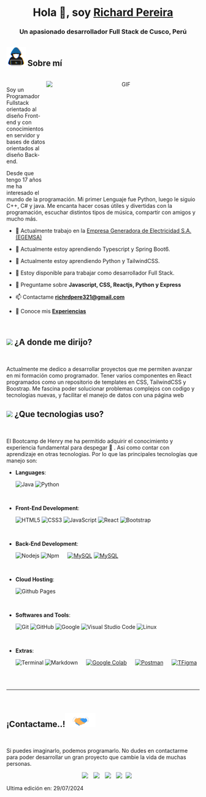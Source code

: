 <h1 align="center">Hola 👋, soy <a href="#" target="blank">
Richard Pereira</a></h1>
<h3 align="center">Un apasionado desarrollador Full Stack de Cusco, Perú </h3>



## <picture><img src = "https://github.com/0xAbdulKhalid/0xAbdulKhalid/raw/main/assets/mdImages/about_me.gif" width = 50px></picture> **Sobre mí**
<br>

<a target="_blank" align="center">
  <img align="right" top="500" height="300" width="400" alt="GIF" src="https://media.giphy.com/media/SWoSkN6DxTszqIKEqv/giphy.gif">
</a>

<p>Soy un Programador Fullstack orientado al diseño Front-end y con conocimientos en servidor y bases de datos orientados al diseño Back-end.

Desde que tengo 17 años me ha interesado el mundo de la programación. Mi primer Lenguaje fue Python, luego le siguio C++, C# y java. Me encanta hacer cosas útiles y divertidas con la programación, escuchar distintos tipos de música, compartir con amigos y mucho más.</p>

- 🔭 Actualmente trabajo en la <a href="https://web.egemsa.com.pe/" target="blank">Empresa Generadora de Electricidad S.A. (EGEMSA)</a>

- 🌱 Actualmente estoy aprendiendo Typescript y Spring Boot6.

- 🌱 Actualmente estoy aprendiendo Python y TailwindCSS.

- 🤝 Estoy disponible para trabajar como desarrollador Full Stack.

- 💬 Preguntame sobre **Javascript, CSS, Reactjs, Python y Express**

- 📫 Contactame **richrdpere321@gmail.com**

- 📄 Conoce mis <a href="https://github.com/richrdPere/Informacion/blob/main/CV%20-%20HENRY%20-%20RMPCH.pdf" target="blank">**Experiencias**</a>
<br/>

## <img src="https://media.giphy.com/media/iY8CRBdQXODJSCERIr/giphy.gif" width="35"><b> ¿A donde me dirijo? </b>
<br>
<p>Actualmente me dedico a desarrollar proyectos que me permiten avanzar en mi formación como programador. Tener varios componentes en React programados como un repositorio de templates en CSS, TailwindCSS y Boostrap. Me fascina poder solucionar problemas complejos con codigo y tecnologias nuevas, y facilitar el manejo de datos con una página web</p>

## <img src="https://media2.giphy.com/media/QssGEmpkyEOhBCb7e1/giphy.gif?cid=ecf05e47a0n3gi1bfqntqmob8g9aid1oyj2wr3ds3mg700bl&rid=giphy.gif" width ="25"><b> ¿Que tecnologias uso?</b>
<br>
<p>El Bootcamp de Henry me ha permitido adquirir el conocimiento y experiencia fundamental para despegar 🚀 . Asi como contar con aprendizaje en otras tecnologias. Por lo que las principales tecnologías que manejo son:</p>

<p align="center">

- **Languages**:
  
    ![Java](http://img.shields.io/badge/-Java-5B4638.svg?style=flat-square&logo=java&logoColor=ffffff)
    ![Python](https://img.shields.io/badge/Python%20-%2314354C.svg?style=for-the-badge&logo=python&logoColor=white)

<br>   
    
- **Front-End Development**:

   ![HTML5](https://img.shields.io/badge/HTML5%20-%23E34F26.svg?style=for-the-badge&logo=html5&logoColor=white)
   ![CSS3](https://img.shields.io/badge/CSS%20-%231572B6.svg?style=for-the-badge&logo=css3&logoColor=white)
   ![JavaScript](https://img.shields.io/badge/JavaScript%20-%23F7DF1E.svg?style=for-the-badge&logo=javascript&logoColor=black)
  ![React](https://img.shields.io/badge/-React-61DAFB?style=flat-square&logo=react&logoColor=ffffff)
  ![Bootstrap](https://img.shields.io/badge/-Bootstrap-563D7C?style=flat-square&logo=Bootstrap)

<br>

- **Back-End Development**:
  
	![Nodejs](https://img.shields.io/badge/-Nodejs-339933?style=flat-square&logo=Node.js&logoColor=ffffff)
	![Npm](https://img.shields.io/badge/-npm-CB3837?style=flat-square&logo=npm)
   &emsp;
    <a href="https://www.mysql.com/"><img alt="MySQL" src="https://img.shields.io/badge/MySQL-00000F?style=for-the-badge&logo=mysql&logoColor=white"></a>
    <a href="https://www.mysql.com/"><img alt="MySQL" src="https://img.shields.io/badge/PostgreSQL-00000F?style=for-the-badge&logo=mysql&logoColor=white"></a>

<br>

- **Cloud Hosting**:

    ![Github Pages](https://img.shields.io/badge/GitHub%20Pages-%23327FC7.svg?style=for-the-badge&logo=github&logoColor=white)
    
<br>

- **Softwares and Tools**:

    ![Git](https://img.shields.io/badge/git-%23F05033.svg?style=for-the-badge&logo=git&logoColor=white)
    ![GitHub](https://img.shields.io/badge/github-%23121011.svg?style=for-the-badge&logo=github&logoColor=white)
    ![Google](https://img.shields.io/badge/google-%234285F4.svg?style=for-the-badge&logo=google&logoColor=white)
    ![Visual Studio Code](https://img.shields.io/badge/Visual%20Studio%20Code-0078d7.svg?style=for-the-badge&logo=visual-studio-code&logoColor=white)
    ![Linux](https://img.shields.io/badge/Linux-FCC624?style=for-the-badge&logo=linux&logoColor=black) 

<br>

- **Extras**:

    ![Terminal](https://img.shields.io/badge/Terminal-%23054020?style=for-the-badge&logo=gnu-bash&logoColor=white)
    ![Markdown](https://img.shields.io/badge/markdown-%23000000.svg?style=for-the-badge&logo=markdown&logoColor=white)
   &emsp;
    <a href="#"><img alt="Google Colab" src="https://img.shields.io/badge/Colab-F9AB00?style=for-the-badge&logo=googlecolab&color=525252"></a>
    &emsp;
    <a href="#"><img alt="Postman" src="https://img.shields.io/badge/Postman-FF6C37?style=for-the-badge&logo=Postman&logoColor=white"></a>
    &emsp;
     <a href="#"><img alt="TFigma" src="https://img.shields.io/badge/Figma-F24E1E?style=for-the-badge&logo=figma&logoColor=white"></a>
  
  	 


</p>

<br>
<br>

-----

<br>


## <b> ¡Contactame..!</b><img src="https://github.com/0xAbdulKhalid/0xAbdulKhalid/raw/main/assets/mdImages/handshake.gif" width ="80">
<br>

<p>Si puedes imaginarlo, podemos programarlo. No dudes en contactarme para poder desarrollar un gran proyecto que cambie la vida de muchas personas.</p>

<p align="center">

 <div align="center"  class="icons-social" style="margin-left: 10px;">
        <a style="margin-left: 10px;"  target="_blank" href="https://www.linkedin.com/in/richard-pereira-17b78b299/">
			<img src="https://img.icons8.com/doodle/40/000000/linkedin--v2.png"></a>
        <a style="margin-left: 10px;" target="_blank" href="https://github.com/richrdPere">
		<img src="https://img.icons8.com/doodle/40/000000/github--v1.png"></a>
        <a style="margin-left: 10px;" target="_blank" href="https://www.instagram.com/ridpereirachinchero/">
			<img src="https://img.icons8.com/doodle/40/000000/instagram-new--v2.png"></a>
		<a style="margin-left: 10px;" target="_blank" href="#">
			<img src="https://img.icons8.com/doodle/1x/twitter-squared--v2.png" ></a>
		<a style="margin-left: 5px;" target="_blank" href="https://github.com/richrdPere/Informacion/blob/main/CV%20-%20HENRY%20-%20RMPCH.pdf">
					<img src="https://img.icons8.com/plasticine/0.5x/resume.png" ></a>
      </div>

</p>



Ultima edición en: 29/07/2024
